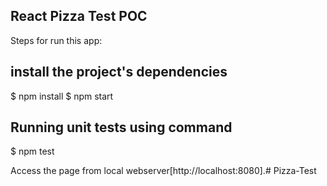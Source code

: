 ## React Pizza Test POC

Steps for run this app:

## install the project's dependencies
$ npm install 
$ npm start
## Running unit tests using command
$ npm test

Access the page from local webserver[http://localhost:8080].# Pizza-Test
